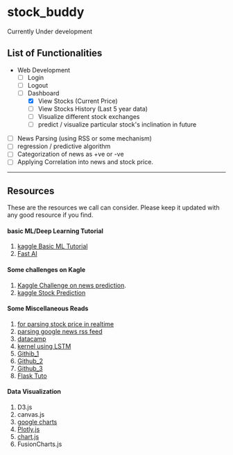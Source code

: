 # stock_buddy
Currently Under development

## List of Functionalities
- Web Development
  - [ ] Login 
  - [ ] Logout
  - [ ] Dashboard
    - [x] View Stocks (Current Price)
    - [ ] View Stocks History (Last 5 year data)
    - [ ] Visualize different stock exchanges
    - [ ] predict / visualize particular stock's inclination in future
- [ ] News Parsing (using RSS or some mechanism)
- [ ] regression / predictive algorithm
- [ ] Categorization of news as +ve or -ve
- [ ] Applying Correlation into news and stock price.

--------------------------------------------------------------------------------------------------------------------------------------------------------------------------------------------------------------------------------------------------------------------------------------

## Resources
These are the resources we call can consider. Please keep it updated with any good resource if you find.

#### basic ML/Deep Learning Tutorial
1. [kaggle Basic ML Tutorial](https://www.kaggle.com/kanncaa1/machine-learning-tutorial-for-beginners)
2. [Fast AI](https://course.fast.ai/)

#### Some challenges on Kagle
1. [Kaggle Challenge on news prediction](https://www.kaggle.com/c/two-sigma-financial-news).
3. [kaggle Stock Prediction](https://www.kaggle.com/c/the-winton-stock-market-challenge)

#### Some Miscellaneous Reads
1. [for parsing stock price in realtime](https://iextrading.com/apps/stocks/)
2. [parsing google news rss feed](https://jsfiddle.net/amoshydra/ao0tacs6/)
3. [datacamp](https://www.datacamp.com/community/tutorials/lstm-python-stock-market)
4. [kernel using LSTM](https://www.kaggle.com/pablocastilla/predict-stock-prices-with-lstm)
5. [Githib_1](https://github.com/lilianweng/stock-rnn)
6. [Github_2](https://github.com/philipxjm/Deep-Convolution-Stock-Technical-Analysis)
7. [Github_3](https://github.com/dhingratul/Stock-Price-Prediction)
8. [Flask Tuto](https://medium.freecodecamp.org/how-to-build-a-web-application-using-flask-and-deploy-it-to-the-cloud-3551c985e492)

#### Data Visualization
1. D3.js
2. canvas.js
3. [google charts](https://developers.google.com/chart/)
4. [Plotly.js](https://plot.ly/javascript/)
5. [chart.js](https://www.chartjs.org/)
6. FusionCharts.js
 
